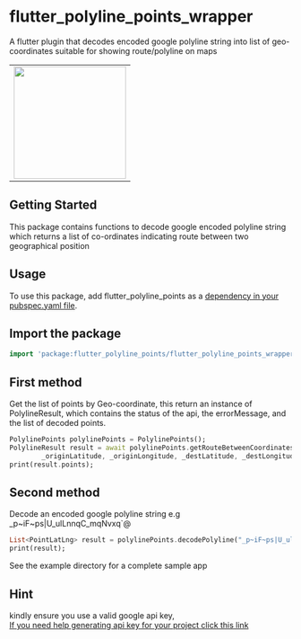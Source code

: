 # flutter_polyline_points_wrapper
A flutter plugin that decodes encoded google polyline string into list of geo-coordinates suitable for showing route/polyline on maps

<div style="text-align: center"><table><tr>
  <td style="text-align: center">
  <a href="https://raw.githubusercontent.com/Dammyololade/flutter_polyline_points/master/poly.jpeg">
    <img src="https://raw.githubusercontent.com/Dammyololade/flutter_polyline_points/master/poly.jpeg" width="200"/></a>
</td>
</tr></table></div>

## Getting Started
This package contains functions to decode google encoded polyline string which returns a list of co-ordinates
indicating route between two geographical position

## Usage
To use this package, add flutter_polyline_points as a [dependency in your pubspec.yaml file](https://flutter.dev/docs/development/packages-and-plugins/using-packages).

## Import the package
```dart
import 'package:flutter_polyline_points/flutter_polyline_points_wrapper.dart';
```

## First method
Get the list of points by Geo-coordinate, this return an instance of PolylineResult, which
contains the status of the api, the errorMessage, and the list of decoded points.
```dart
PolylinePoints polylinePoints = PolylinePoints();
PolylineResult result = await polylinePoints.getRouteBetweenCoordinates(googleAPiKey,
        _originLatitude, _originLongitude, _destLatitude, _destLongitude);
print(result.points);
```

## Second method
Decode an encoded google polyline string e.g _p~iF~ps|U_ulLnnqC_mqNvxq`@
```dart
List<PointLatLng> result = polylinePoints.decodePolyline("_p~iF~ps|U_ulLnnqC_mqNvxq`@");
print(result);
``` 

See the example directory for a complete sample app

## Hint
kindly ensure you use a valid google api key,  
[If you need help generating api key for your project click this link](https://developers.google.com/maps/documentation/directions/get-api-key)
